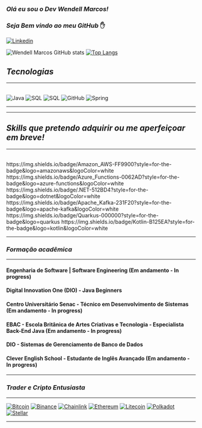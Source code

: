 ### <i> Olá eu sou o Dev Wendell Marcos! 
### Seja Bem vindo ao meu GitHub </i> ✋

[![Linkedin](https://img.shields.io/badge/LinkedIn-0077B5?style=for-the-badge&logo=linkedin&logoColor=white)](https://www.linkedin.com/in/wendell-marcos-waldemar/)

![Wendell Marcos GitHub stats](https://github-readme-stats.vercel.app/api?username=wendellmarcos&show_icons=true&theme=highcontrast)  [![Top Langs](https://github-readme-stats.vercel.app/api/top-langs/?username=wendellmarcos&layout=compact)](https://github.com/wendellmarcos/github-readme-stats)


## <i> Tecnologias </i>

<hr>

<div style="display: inline_block"><br/>
  <img aling="center "alt="Java" src="https://img.shields.io/badge/java-%23ED8B00.svg?style=for-the-badge&logo=java&logoColor=white" />
  <img aling="center "alt="SQL" src="https://img.shields.io/badge/MySQL-00000F?style=for-the-badge&logo=mysql&logoColor=white" />
  <img aling="center "alt="SQL" src="https://img.shields.io/badge/PostgreSQL-316192?style=for-the-badge&logo=postgresql&logoColor=white" />
  <img aling="center "alt="GitHub" src="https://img.shields.io/badge/GitHub-100000?style=for-the-badge&logo=github&logoColor=white" />
  <img aling="center "alt="Spring" src="https://img.shields.io/badge/Spring-6DB33F?style=for-the-badge&logo=spring&logoColor=white" />
</div>
<hr>



<hr>

## <i> Skills que pretendo adquirir ou me aperfeiçoar em breve! </i>
<hr>

<div style="display: inline_block"><br/>
    https://img.shields.io/badge/Amazon_AWS-FF9900?style=for-the-badge&logo=amazonaws&logoColor=white
    https://img.shields.io/badge/Azure_Functions-0062AD?style=for-the-badge&logo=azure-functions&logoColor=white
    https://img.shields.io/badge/.NET-512BD4?style=for-the-badge&logo=dotnet&logoColor=white
    https://img.shields.io/badge/Apache_Kafka-231F20?style=for-the-badge&logo=apache-kafka&logoColor=white
    https://img.shields.io/badge/Quarkus-000000?style=for-the-badge&logo=quarkus
    https://img.shields.io/badge/Kotlin-B125EA?style=for-the-badge&logo=kotlin&logoColor=white
  
</div>

<hr>





### <i> Formação acadêmica </i>

<hr>

#### Engenharia de Software | Software Engineering (Em andamento - In progress)
#### Digital Innovation One (DIO) - Java Beginners
#### Centro Universitário Senac - Técnico em Desenvolvimento de Sistemas (Em andamento - In progress)
#### EBAC - Escola Britânica de Artes Criativas e Tecnologia - Especialista Back-End Java (Em andamento - In progress)
#### DIO - Sistemas de Gerenciamento de Banco de Dados
#### Clever English School - Estudante de Inglês Avançado (Em andamento - In progress)


<hr>

### <i> Trader e Cripto Entusiasta </i>

<hr>

[![Bitcoin](https://img.shields.io/badge/Bitcoin-000?style=for-the-badge&logo=bitcoin&logoColor=white )](https://accounts.binance.com/pt-PT/register?ref=H1K59XPZ)
[![Binance](https://img.shields.io/badge/Binance-FCD535?style=for-the-badge&logo=binance&logoColor=white)](https://accounts.binance.com/pt-PT/register?ref=H1K59XPZ)
[![Chainlink](https://img.shields.io/badge/Chainlink-375BD2?style=for-the-badge&logo=Chainlink&logoColor=white)](https://accounts.binance.com/pt-PT/register?ref=H1K59XPZ)
[![Ethereum](https://img.shields.io/badge/Ethereum-3C3C3D?style=for-the-badge&logo=Ethereum&logoColor=white)](https://accounts.binance.com/pt-PT/register?ref=H1K59XPZ)
[![Litecoin](https://img.shields.io/badge/Litecoin-A6A9AA?style=for-the-badge&logo=Litecoin&logoColor=white)](https://accounts.binance.com/pt-PT/register?ref=H1K59XPZ)
[![Polkadot](https://img.shields.io/badge/polkadot-E6007A?style=for-the-badge&logo=polkadot&logoColor=white)](https://accounts.binance.com/pt-PT/register?ref=H1K59XPZ)
[![Stellar](https://img.shields.io/badge/Stellar-7D00FF?style=for-the-badge&logo=Stellar&logoColor=white)](https://accounts.binance.com/pt-PT/register?ref=H1K59XPZ)


<hr>
